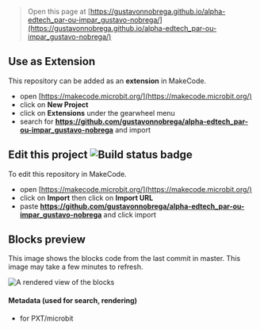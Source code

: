 
> Open this page at [https://gustavonnobrega.github.io/alpha-edtech_par-ou-impar_gustavo-nobrega/](https://gustavonnobrega.github.io/alpha-edtech_par-ou-impar_gustavo-nobrega/)

## Use as Extension

This repository can be added as an **extension** in MakeCode.

* open [https://makecode.microbit.org/](https://makecode.microbit.org/)
* click on **New Project**
* click on **Extensions** under the gearwheel menu
* search for **https://github.com/gustavonnobrega/alpha-edtech_par-ou-impar_gustavo-nobrega** and import

## Edit this project ![Build status badge](https://github.com/gustavonnobrega/alpha-edtech_par-ou-impar_gustavo-nobrega/workflows/MakeCode/badge.svg)

To edit this repository in MakeCode.

* open [https://makecode.microbit.org/](https://makecode.microbit.org/)
* click on **Import** then click on **Import URL**
* paste **https://github.com/gustavonnobrega/alpha-edtech_par-ou-impar_gustavo-nobrega** and click import

## Blocks preview

This image shows the blocks code from the last commit in master.
This image may take a few minutes to refresh.

![A rendered view of the blocks](https://github.com/gustavonnobrega/alpha-edtech_par-ou-impar_gustavo-nobrega/raw/master/.github/makecode/blocks.png)

#### Metadata (used for search, rendering)

* for PXT/microbit
<script src="https://makecode.com/gh-pages-embed.js"></script><script>makeCodeRender("{{ site.makecode.home_url }}", "{{ site.github.owner_name }}/{{ site.github.repository_name }}");</script>

